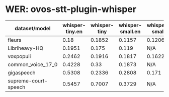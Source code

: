 
# WER: ovos-stt-plugin-whisper
|dataset/model|whisper-tiny.en|whisper-tiny|whisper-small.en|whisper-small|
|-|-|-|-|-|
| fleurs | 0.18 | 0.1852 | 0.1157 | 0.1206 |
| Libriheavy-HQ | 0.1951 | 0.175 | 0.119 | N/A |
| voxpopuli | 0.2462 | 0.1916 | 0.1817 | 0.1622 |
| common_voice_17_0 | 0.4228 | 0.33 | 0.1873 | N/A |
| gigaspeech | 0.5308 | 0.2336 | 0.2808 | 0.171 |
| supreme-court-speech | 0.5457 | 0.7007 | 0.3729 | N/A |